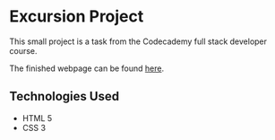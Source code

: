 # Excursion Project
This small project is a task from the Codecademy full stack developer course.

The finished webpage can be found [here](https://thmsvgt.github.io/Excursion).

## Technologies Used
- HTML 5
- CSS 3
